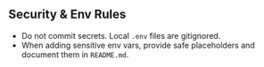 ## Security & Env Rules

- Do not commit secrets. Local `.env` files are gitignored.
- When adding sensitive env vars, provide safe placeholders and document them in `README.md`.
